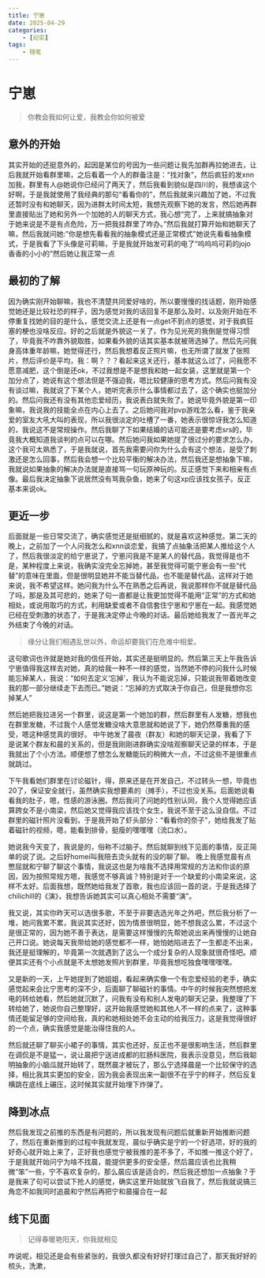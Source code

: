 ```yaml
---
title: 宁崽
date: 2025-04-29
categories:
    - [纪实]
tags:
    - 随笔
---
```

# 宁崽
> 你教会我如何让爱，我教会你如何被爱

## 意外的开始
其实开始的还挺意外的，起因是某位的号因为一些问题让我先加群再拉她进去，让后我就开始看群里嘛，之后看着一个人的群备注是：“找对象”，然后疯狂的发xnn加我，群里有人@她说你已经问了两天了，然后我看到貌似是四川的，我想诶这个好啊，于是我就使用了我经典的那句“看看你的”，然后我就来兴趣加了她，不过我还暂时没有和她聊天，因为进群太时间太短，我想先观察下她的发言，然后她再群里直接贴出了她和另外一个加她的人的聊天方式，我心想“完了，上来就搞抽象对于她来说是不是有点危险，万一把我挂群里了咋办。”然后我就打算开始和她聊天了嘛，然后我就问她:"你是想先看看我的抽象模式还是正常模式"她说先看看抽象模式，于是我看了下头像是可莉嘛，于是我就开始发可莉的电了“呜呜呜可莉的jojo香香的小小的”然后她让我正常一点

## 最初的了解
因为确实刚开始聊嘛，我也不清楚共同爱好啥的，所以要慢慢的找话题，刚开始感觉她还是比较社恐的样子，因为感觉对我的话回复不是那么及时，以及刚开始在不停重复找她的目的是什么，感觉交流上还是有一点get不到点的感觉，对于我疯狂塞的梗也没啥反应。好的之后就是外貌这一关了，作为见光死的我倒是觉得习惯了，毕竟我不咋靠外貌取胜，如果看外貌的话其实基本就被筛选掉了。然后先问我身高体重年龄嘛，她觉得还行，然后我想着反正照片嘛，也无所谓了就发了张照片，然后评价是平均，我：啊？？？看起来这关还行，基本就这么过了，问我愿不愿意减肥，这个倒是还ok，不过我想是不是想我和她一起女装，这里就是第一个加分点了，她说有这个想法但是不强迫我，嗯比较健康的思考方式。然后问我有没有谈过嘛，我就说了下某个人，她听完表示什么事情都过去了，这个确实也挺加分的。然后问我还有没有其他恋爱经历，我说表白就失败了。她说毕竟外貌是第一印象嘛，我说我的技能全点在内心上去了。之后她问我对pvp游戏怎么看，鉴于我亲爱的室友大吼大叫的表现，所以我很淡定的吐槽了一番，她表示很惊讶我怎么知道的，我说这不是常规操作。然后我聊了下如果结婚的话可能还是要考虑srs的，毕竟我大概知道我谈判的点可以在哪。然后她问我如果她提了很过分的要求怎么办，这个我可太熟悉了，于是我就说，首先我需要问你为什么会有这个想法，是受了刺激还是怎么回事，然后我会想一个比较平衡的解决办法，然后我还是想抽象下嘛，我就说如果抽象的解决办法就是直接骂一句玩原神玩的。反正感觉下来和相亲有点像。最后我决定抽象下说居然没有骂我杂鱼，她来了句这xp应该找女孩子。反正基本来说ok。

## 更近一步
后面就是一些日常交流了，确实感觉还是挺细腻的，就是喜欢这种感觉。第二天的晚上，之前加了一个人问我怎么和xnn谈恋爱，我搞了点抽象活把某人推给这个人了，然后我很淡定的给宁崽说了，宁崽问我是不是某人的替代品，我觉得是也不是，某种程度上来说，我确实没完全忘掉她，甚至我觉得可能宁崽会有一些“代替”的意味在里面，但是很明显她并不能当替代品，也不能是替代品，这样对于她来说，我不希望这样。她问我为什么不在熟悉之后再说，我说那样你不就是替代品了吗，那是及其可悲的，她来了句一直都是让我更加觉得不能用“正常”的方式和她相处，或说用取巧的方式，利用缺爱或者不自信套住宁崽和宁崽在一起。我感觉她已经在受刺激的状态了，于是我决定停止今晚的对话。最后她给我发了一首光年之外结束了今晚的对话。
> 缘分让我们相遇乱世以外，命运却要我们在危难中相爱。

这句歌词也许就是她对我的信任开始，其实还是挺明显的。然后第三天上午我告诉宁崽值得我这样去对她，真的给我一种不一样的感觉，当然她不停的问我什么时候能忘掉某人，我说：“如何去定义‘忘掉’，我认为不能说忘掉，只能说我带着她改变我的那一部分继续走下去而已。”她说：“忘掉的方式取决于你自己，但是我想你忘掉某人”

然后她把我拉进另一个群里，说这是第一个她加的群，然后群里有人发糖，想我也在群里发糖，不过我个人感觉发糖没啥大意思就和她说了下，她仍然尊重我的感受，嗯这种感觉真的很好。
中午她发了晨夜（群友）和她的聊天记录，我看了下是说某个群友和晨的关系的，但是我刚刚进群确实没啥观察聊天记录的样本，于是我就出了个小方法。顺便想了想怎么发糖能玩的稍微大一点，不过这些不是很重点就跳过。

下午我看她们群里在讨论磁针，得，原来还是在开发自己，不过转头一想，毕竟也20了，保证安全就行，虽然确实我想要素的（摊手），不过也没关系。后面她说看看我的肚子，嗯，性感的游泳圈。然后我问了问她的性别认同，我个人觉得她应该算跨女不是小南梁，然后她又觉得我应该找个女生，我说不至于这么没自信。不过群里的磁针照片没看到，于是我开始了虾头部分：“看看你的奈子”，她给我发了贴着磁针的视频，嗯，能看到排骨，挺瘦的嘿嘿嘿（流口水）。

她说我今天变了，我说是的，俗称不过脑子。然后就聊到线下见面的事情，反正简单的说了说。之后好homei叫我陪去烫头就有的没的聊了聊。
晚上我感觉晨有点憋屈就和宁聊了聊这个事情，我说这也是为啥我不选择用常规的方法和你谈的原因，因为按照常规方嗯，我感觉不够真诚？特别是对于一个缺爱的小南梁来说，这样不太好。后面我想，既然她给我发了首歌，我也应该回一首的说，于是我选择了chilichill的《演》，我想告诉她其实可以真心相处不需要“演”。

我又说，其实你昨天可以选很多歌，不至于非要选选光年之外吧，然后我分析了一堆，她问我累不累，我说其实还好，因为情景很明显，她不想我这么累，不过这个是很正常的，因为她不善于表达，是需要这样慢慢的先帮她说出来再慢慢的让她自己开口说。她说每天我带给她的感觉都不一样，她怕她陷进去了一生都走不出来，我还是挺理解的，毕竟第一次就遇到了这么一个成分复杂的人现象就很奇怪吧。顺便其实还有个小点就是不太想她发照片到群里，毕竟我想吃独食嘿嘿嘿嘿。

又是新的一天，上午她提到了她姐姐，看起来确实像一个有恋爱经验的老手，确实感觉起来会比宁思考的深不少，后面聊了聊磁针的事情。中午的时候我突然想把发电的转给她看，然后她就沉默了，问我有没有和别人发电的聊天记录，我整理了下转给她了，她说你自己整理好，这开始我感觉她和其他人不一样的点来了，这种事情还能留足够的空间给我，真的和她相处她不会主动的给我压力，这是我觉得很好的一个点，确实我感觉是能治得住我的人。

然后就还聊了聊买小裙子的事情，其实也还好，反正也不是很影响生活，然后群里在调侃是不是猛一，说让晨把宁送进成都的肛肠科医院，我表示没意见，然后我聪明抽象的小脑瓜就开始转了，既然晨才被玩了，那么宁选择晨是一个比较保守的选择，相比我其实更加的安全，因为我会表现出来一副很不在乎宁的样子，然后反复横跳在底线上碾压，这时候其实就开始埋下炸弹了。

## 降到冰点
然后我发现之前推的东西是有问题的，所以我发现有问题后就重新开始推断问题了，然后在重新推到的过程中我就发现，晨似乎确实是宁的一个好选项，好的我的好奇心就开始上来了，正好我也感觉宁被我推的差不多了，不如推一推这个好了，于是我就开始问宁为啥不找晨，能提供更多的安全感，然后晨应该也比我稍微“笨”一些，宁不喜欢复杂的，那么晨应该是适合的，然后我还想加一点抽象？于是我来了句可以尝试下抢人的感觉，确实这里开始就放飞自我了，然后我就说搞三角恋不如我同时追晨和宁然后再把宁和晨撮合在一起

## 线下见面
> 记得春暖艳阳天，你我就相见

咋说呢，相见还是会有些紧张的，我很久都没有好好打理过自己了，那天我好好的梳头，洗漱，